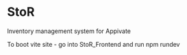 # StoR
Inventory management system for Appivate

To boot vite site - go into StoR_Frontend and run npm rundev
